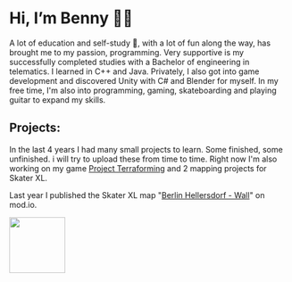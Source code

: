 # Hi, I’m Benny :technologist: 
A lot of education and self-study :brain:, with a lot of fun along the way, has brought me to my passion, programming. 
Very supportive is my successfully completed studies with a Bachelor of engineering in telematics.
I learned in C++ and Java. Privately, I also got into game development and discovered Unity with C# and Blender for myself.
In my free time, I'm also into programming, gaming, skateboarding and playing guitar to expand my skills.


## Projects:
In the last 4 years I had many small projects to learn. Some finished, some unfinished. i will try to upload these from time to time.
Right now I'm also working on my game [Project Terraforming](https://github.com/Kalicronic/Project_Terraforma) and 2 mapping projects for Skater XL.

Last year I published the Skater XL map "[Berlin Hellersdorf - Wall](https://skaterxl.mod.io/berlin-hellersdorf-wall)" on mod.io.

<img src="https://user-images.githubusercontent.com/32596430/155211273-c8092328-7a76-4bd2-a2a7-52c1eb98d3ad.png" width="100" height="100" />


